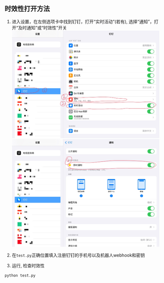 ## 时效性打开方法

1) 进入设置，在左侧选项卡中找到钉钉，打开“实时活动”(若有), 选择“通知”，打开“及时通知”或“时效性”开关
![](/pictures/demo/1.jpg)
![](/pictures/demo/2.jpg)

2) 在`test.py`正确位置填入注册钉钉的手机号以及机器人webhook和密钥

3) 运行, 检查时效性
```
python test.py
```